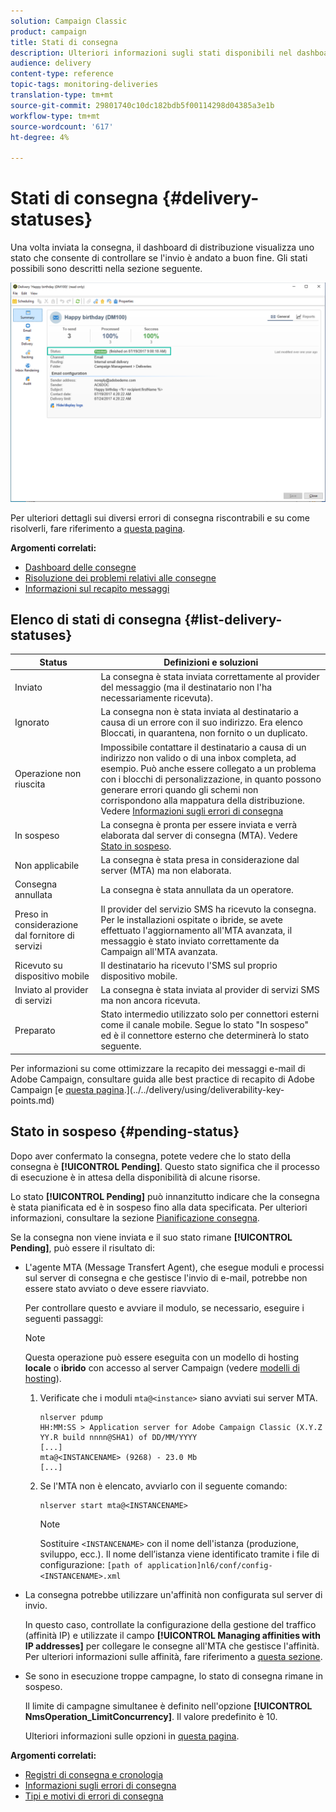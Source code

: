 ```yaml
---
solution: Campaign Classic
product: campaign
title: Stati di consegna
description: Ulteriori informazioni sugli stati disponibili nel dashboard di distribuzione.
audience: delivery
content-type: reference
topic-tags: monitoring-deliveries
translation-type: tm+mt
source-git-commit: 29801740c10dc182bdb5f00114298d04385a3e1b
workflow-type: tm+mt
source-wordcount: '617'
ht-degree: 4%

---
```



# Stati di consegna {#delivery-statuses}

<!--ajouter intro 

ajouter screenshot -->

Una volta inviata la consegna, il dashboard di distribuzione visualizza uno stato che consente di controllare se l&#39;invio è andato a buon fine. Gli stati possibili sono descritti nella sezione seguente.

![](assets/delivery-status.png)

Per ulteriori dettagli sui diversi errori di consegna riscontrabili e su come risolverli, fare riferimento a [questa pagina](../../delivery/using/understanding-delivery-failures.md).

**Argomenti correlati:**

* [Dashboard delle consegne](../../delivery/using/delivery-dashboard.md)
* [Risoluzione dei problemi relativi alle consegne](../../delivery/using/delivery-troubleshooting.md)
* [Informazioni sul recapito messaggi](../../delivery/using/about-deliverability.md)

## Elenco di stati di consegna {#list-delivery-statuses}

<table> 
 <thead> 
  <tr> 
   <th> Status<br /> </th> 
   <th> Definizioni e soluzioni<br /> </th> 
  </tr> 
 </thead> 
 <tbody> 
  <tr> 
   <td> Inviato<br /> </td> 
   <td> La consegna è stata inviata correttamente al provider del messaggio (ma il destinatario non l'ha necessariamente ricevuta).<br /> </td> 
  </tr> 
  <tr> 
   <td> Ignorato<br /> </td> 
   <td> La consegna non è stata inviata al destinatario a causa di un errore con il suo indirizzo. Era elenco Bloccati, in quarantena, non fornito o un duplicato. <br /> </td> 
  </tr> 
  <tr> 
   <td> Operazione non riuscita<br /> </td> 
   <td> Impossibile contattare il destinatario a causa di un indirizzo non valido o di una inbox completa, ad esempio. Può anche essere collegato a un problema con i blocchi di personalizzazione, in quanto possono generare errori quando gli schemi non corrispondono alla mappatura della distribuzione. Vedere <a href="../../delivery/using/understanding-delivery-failures.md" target="_blank">Informazioni sugli errori di consegna</a><br /> </td> 
  </tr>
  <tr> 
   <td> In sospeso<br /> </td> 
   <td> La consegna è pronta per essere inviata e verrà elaborata dal server di consegna (MTA). Vedere <a href="#pending-status" target="_blank">Stato in sospeso</a>.<br /> </td> 
  </tr> 
  <tr> 
   <td> Non applicabile<br /> </td> 
   <td> La consegna è stata presa in considerazione dal server (MTA) ma non elaborata.<br /> </td> 
  </tr>  
  <tr> 
   <td> Consegna annullata<br /> </td> 
   <td> La consegna è stata annullata da un operatore.<br /> </td> 
  </tr> 
  <tr> 
   <td> Preso in considerazione dal fornitore di servizi<br /> </td> 
   <td> Il provider del servizio SMS ha ricevuto la consegna.<br /> Per le installazioni ospitate o ibride, se avete effettuato l'aggiornamento all'MTA <a href="../../delivery/using/sending-with-enhanced-mta.md" target="_blank"> </a>avanzata, il messaggio è stato inviato correttamente da Campaign all'MTA avanzata.</td> 
  </tr> 
  <tr> 
   <td> Ricevuto su dispositivo mobile<br /> </td> 
   <td> Il destinatario ha ricevuto l'SMS sul proprio dispositivo mobile.<br /> </td> 
  </tr>
  <tr> 
   <td> Inviato al provider di servizi<br /> </td> 
   <td> La consegna è stata inviata al provider di servizi SMS ma non ancora ricevuta.<br />
   </td> 
  </tr> 
  <tr> 
   <td> Preparato<br /> </td> 
   <td> Stato intermedio utilizzato solo per connettori esterni come il canale mobile. Segue lo stato "In sospeso" ed è il connettore esterno che determinerà lo stato seguente.<br /> </td> 
  </tr> 
 </tbody> 
</table>

Per informazioni su come ottimizzare la recapito dei messaggi e-mail di  Adobe Campaign, consultare  guida alle best practice di recapito di Adobe Campaign [e [questa pagina](../../delivery/using/about-deliverability.md).](../../delivery/using/deliverability-key-points.md)

## Stato in sospeso {#pending-status}

Dopo aver confermato la consegna, potete vedere che lo stato della consegna è **[!UICONTROL Pending]**. Questo stato significa che il processo di esecuzione è in attesa della disponibilità di alcune risorse.

Lo stato **[!UICONTROL Pending]** può innanzitutto indicare che la consegna è stata pianificata ed è in sospeso fino alla data specificata. Per ulteriori informazioni, consultare la sezione [Pianificazione consegna](../../delivery/using/steps-sending-the-delivery.md#scheduling-the-delivery-sending).

Se la consegna non viene inviata e il suo stato rimane **[!UICONTROL Pending]**, può essere il risultato di:

* L&#39;agente MTA (Message Transfert Agent), che esegue moduli e processi sul server di consegna e che gestisce l&#39;invio di e-mail, potrebbe non essere stato avviato o deve essere riavviato.

   Per controllare questo e avviare il modulo, se necessario, eseguire i seguenti passaggi:

   >[!NOTE]
   >
   >Questa operazione può essere eseguita con un modello di hosting **locale** o **ibrido** con accesso al server Campaign (vedere [modelli di hosting](../../installation/using/hosting-models.md)).

   1. Verificate che i moduli `mta@<instance>` siano avviati sui server MTA.

      ```
      nlserver pdump
      HH:MM:SS > Application server for Adobe Campaign Classic (X.Y.Z YY.R build nnnn@SHA1) of DD/MM/YYYY
      [...]
      mta@<INSTANCENAME> (9268) - 23.0 Mb
      [...]
      ```

   1. Se l&#39;MTA non è elencato, avviarlo con il seguente comando:

      ```
      nlserver start mta@<INSTANCENAME>
      ```

      >[!NOTE]
      >
      >Sostituire `<INSTANCENAME>` con il nome dell&#39;istanza (produzione, sviluppo, ecc.). Il nome dell’istanza viene identificato tramite i file di configurazione: `[path of application]nl6/conf/config-<INSTANCENAME>.xml`

* La consegna potrebbe utilizzare un&#39;affinità non configurata sul server di invio.

   In questo caso, controllate la configurazione della gestione del traffico (affinità IP) e utilizzate il campo **[!UICONTROL Managing affinities with IP addresses]** per collegare le consegne all&#39;MTA che gestisce l&#39;affinità. Per ulteriori informazioni sulle affinità, fare riferimento a [questa sezione](../../installation/using/configuring-campaign-server.md#personalizing-delivery-parameters).

* Se sono in esecuzione troppe campagne, lo stato di consegna rimane in sospeso.

   Il limite di campagne simultanee è definito nell&#39;opzione **[!UICONTROL NmsOperation_LimitConcurrency]**. Il valore predefinito è 10.

   Ulteriori informazioni sulle opzioni in [questa pagina](../../installation/using/configuring-campaign-options.md).


**Argomenti correlati:**

* [Registri di consegna e cronologia](#delivery-logs-and-history)
* [Informazioni sugli errori di consegna](../../delivery/using/understanding-delivery-failures.md)
* [Tipi e motivi di errori di consegna](../../delivery/using/understanding-delivery-failures.md#delivery-failure-types-and-reasons)
